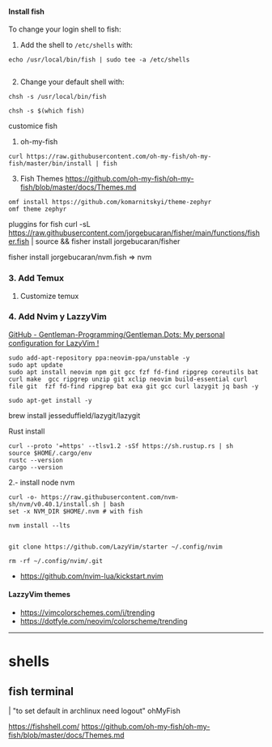 




#### Install fish

To change your login shell to fish:
1. Add the shell to `/etc/shells` with:
```
echo /usr/local/bin/fish | sudo tee -a /etc/shells


```
2. Change your default shell with:
```
chsh -s /usr/local/bin/fish

chsh -s $(which fish)
```

customice fish
1. oh-my-fish
```
curl https://raw.githubusercontent.com/oh-my-fish/oh-my-fish/master/bin/install | fish
```
3. Fish Themes  https://github.com/oh-my-fish/oh-my-fish/blob/master/docs/Themes.md

```
omf install https://github.com/komarnitskyi/theme-zephyr
omf theme zephyr
```

pluggins for fish
curl -sL https://raw.githubusercontent.com/jorgebucaran/fisher/main/functions/fisher.fish | source && fisher install jorgebucaran/fisher

fisher install jorgebucaran/nvm.fish => nvm



### 3.  Add Temux
1. Customize temux


### 4. Add Nvim y LazzyVim

[GitHub - Gentleman-Programming/Gentleman.Dots: My personal configuration for LazyVim !](https://github.com/Gentleman-Programming/Gentleman.Dots)



```
sudo add-apt-repository ppa:neovim-ppa/unstable -y
sudo apt update
sudo apt install neovim npm git gcc fzf fd-find ripgrep coreutils bat curl make  gcc ripgrep unzip git xclip neovim build-essential curl file git  fzf fd-find ripgrep bat exa git gcc curl lazygit jq bash -y

sudo apt-get install -y 
```

brew install jesseduffield/lazygit/lazygit


Rust install 
```
curl --proto '=https' --tlsv1.2 -sSf https://sh.rustup.rs | sh
source $HOME/.cargo/env
rustc --version
cargo --version
```



2.- install node  nvm
```
curl -o- https://raw.githubusercontent.com/nvm-sh/nvm/v0.40.1/install.sh | bash
set -x NVM_DIR $HOME/.nvm # with fish

nvm install --lts
```



```

git clone https://github.com/LazyVim/starter ~/.config/nvim

rm -rf ~/.config/nvim/.git
```



- https://github.com/nvim-lua/kickstart.nvim


#### LazzyVim themes

- https://vimcolorschemes.com/i/trending
- https://dotfyle.com/neovim/colorscheme/trending


----



# shells 

## fish terminal
| "to set default in archlinux need logout"  ohMyFish


https://fishshell.com/
https://github.com/oh-my-fish/oh-my-fish/blob/master/docs/Themes.md